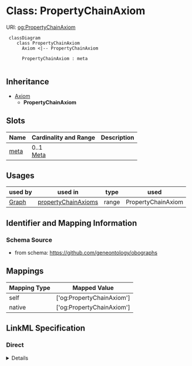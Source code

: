 # Class: PropertyChainAxiom




URI: [og:PropertyChainAxiom](https://github.com/geneontology/obographs/PropertyChainAxiom)




```{mermaid}
 classDiagram
    class PropertyChainAxiom
      Axiom <|-- PropertyChainAxiom
      
      PropertyChainAxiom : meta
      
```





## Inheritance
* [Axiom](Axiom.md)
    * **PropertyChainAxiom**



## Slots

| Name | Cardinality and Range  | Description  |
| ---  | ---  | --- |
| [meta](meta.md) | 0..1 <br/> [Meta](Meta.md)  |   |


## Usages


| used by | used in | type | used |
| ---  | --- | --- | --- |
| [Graph](Graph.md) | [propertyChainAxioms](propertyChainAxioms.md) | range | PropertyChainAxiom |



## Identifier and Mapping Information







### Schema Source


* from schema: https://github.com/geneontology/obographs







## Mappings

| Mapping Type | Mapped Value |
| ---  | ---  |
| self | ['og:PropertyChainAxiom'] |
| native | ['og:PropertyChainAxiom'] |


## LinkML Specification

<!-- TODO: investigate https://stackoverflow.com/questions/37606292/how-to-create-tabbed-code-blocks-in-mkdocs-or-sphinx -->

### Direct

<details>
```yaml
name: PropertyChainAxiom
from_schema: https://github.com/geneontology/obographs
rank: 1000
is_a: Axiom

```
</details>

### Induced

<details>
```yaml
name: PropertyChainAxiom
from_schema: https://github.com/geneontology/obographs
rank: 1000
is_a: Axiom
attributes:
  meta:
    name: meta
    from_schema: https://github.com/geneontology/obographs
    rank: 1000
    alias: meta
    owner: PropertyChainAxiom
    domain_of:
    - GraphDocument
    - Graph
    - Node
    - PropertyValue
    - Axiom
    range: Meta

```
</details>